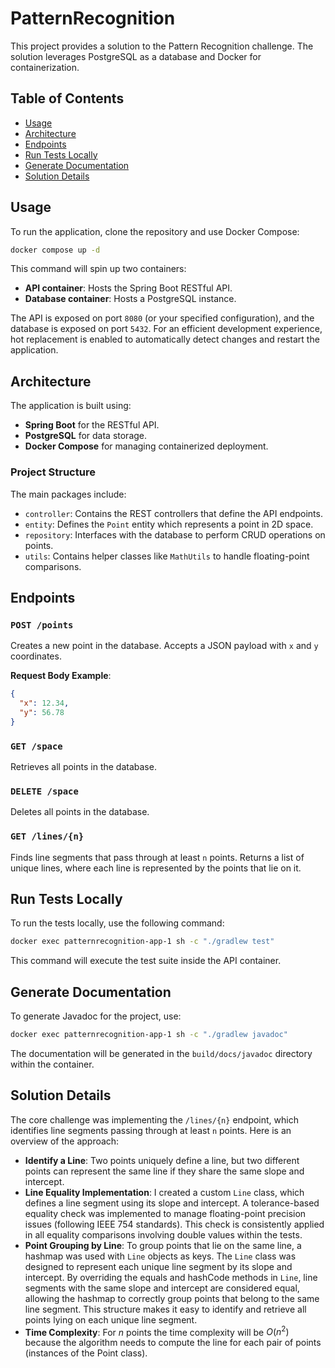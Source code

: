 # PatternRecognition

This project provides a solution to the Pattern Recognition challenge.
The solution leverages PostgreSQL as a database and Docker for containerization.

## Table of Contents

- [Usage](#usage)
- [Architecture](#architecture)
- [Endpoints](#endpoints)
- [Run Tests Locally](#run-tests-locally)
- [Generate Documentation](#generate-documentation)
- [Solution Details](#solution-details)

## Usage

To run the application, clone the repository and use Docker Compose:

```bash
docker compose up -d
```

This command will spin up two containers:

- **API container**: Hosts the Spring Boot RESTful API.
- **Database container**: Hosts a PostgreSQL instance.

The API is exposed on port `8080` (or your specified configuration), and the database is exposed on port `5432`.
For an efficient development experience, hot replacement is enabled to automatically detect changes and restart the application. 

## Architecture

The application is built using:

- **Spring Boot** for the RESTful API.
- **PostgreSQL** for data storage.
- **Docker Compose** for managing containerized deployment.

### Project Structure

The main packages include:

- `controller`: Contains the REST controllers that define the API endpoints.
- `entity`: Defines the `Point` entity which represents a point in 2D space.
- `repository`: Interfaces with the database to perform CRUD operations on points.
- `utils`: Contains helper classes like `MathUtils` to handle floating-point comparisons.

## Endpoints

### `POST /points`

Creates a new point in the database. Accepts a JSON payload with `x` and `y` coordinates.

**Request Body Example**:

```json
{
  "x": 12.34,
  "y": 56.78
}
```

### `GET /space`

Retrieves all points in the database.

### `DELETE /space`

Deletes all points in the database.

### `GET /lines/{n}`

Finds line segments that pass through at least `n` points. Returns a list of unique lines, where each line is represented by the points that lie on it.

## Run Tests Locally

To run the tests locally, use the following command:

```bash
docker exec patternrecognition-app-1 sh -c "./gradlew test"
```

This command will execute the test suite inside the API container.

## Generate Documentation

To generate Javadoc for the project, use:

```bash
docker exec patternrecognition-app-1 sh -c "./gradlew javadoc"
```

The documentation will be generated in the `build/docs/javadoc` directory within the container.

## Solution Details

The core challenge was implementing the `/lines/{n}` endpoint, which identifies line segments passing through at least `n` points. Here is an overview of the approach:

- **Identify a Line**: Two points uniquely define a line, but two different points can represent the same line if they share the same slope and intercept.
- **Line Equality Implementation**: I created a custom `Line` class, which defines a line segment using its slope and intercept. A tolerance-based equality check was implemented to manage floating-point precision issues (following IEEE 754 standards). This check is consistently applied in all equality comparisons involving double values within the tests.
- **Point Grouping by Line**: To group points that lie on the same line, a hashmap was used with `Line` objects as keys. The `Line` class was designed to represent each unique line segment by its slope and intercept. By overriding the equals and hashCode methods in `Line`, line segments with the same slope and intercept are considered equal, allowing the hashmap to correctly group points that belong to the same line segment. This structure makes it easy to identify and retrieve all points lying on each unique line segment.
- **Time Complexity**: For $n$ points the time complexity will be $O(n^2)$ because the algorithm needs to compute the line for each pair of points (instances of the Point class).
